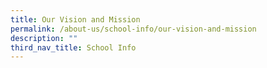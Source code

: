 ```yaml
---
title: Our Vision and Mission
permalink: /about-us/school-info/our-vision-and-mission
description: ""
third_nav_title: School Info
---
```

